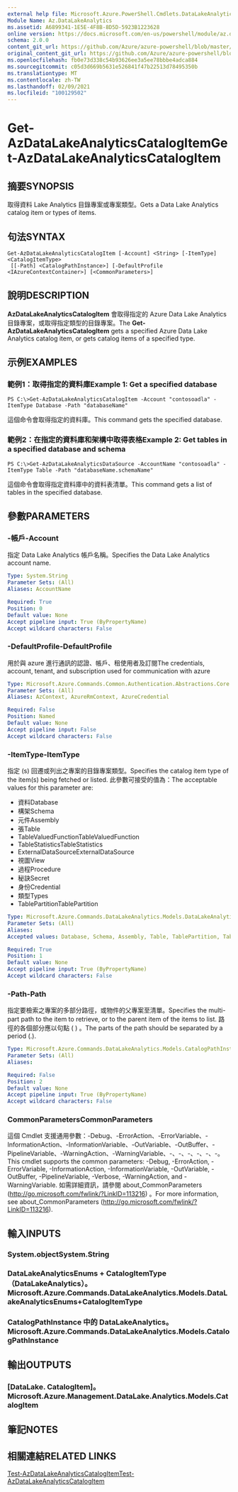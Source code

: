 ```yaml
---
external help file: Microsoft.Azure.PowerShell.Cmdlets.DataLakeAnalytics.dll-Help.xml
Module Name: Az.DataLakeAnalytics
ms.assetid: A6899341-1E5E-4F8B-8D5D-5923B1223628
online version: https://docs.microsoft.com/en-us/powershell/module/az.datalakeanalytics/get-azdatalakeanalyticscatalogitem
schema: 2.0.0
content_git_url: https://github.com/Azure/azure-powershell/blob/master/src/DataLakeAnalytics/DataLakeAnalytics/help/Get-AzDataLakeAnalyticsCatalogItem.md
original_content_git_url: https://github.com/Azure/azure-powershell/blob/master/src/DataLakeAnalytics/DataLakeAnalytics/help/Get-AzDataLakeAnalyticsCatalogItem.md
ms.openlocfilehash: fb0e73d338c54b93626ee3a5ee78bbbe4adca884
ms.sourcegitcommit: c05d3d669b5631e526841f47b22513d78495350b
ms.translationtype: MT
ms.contentlocale: zh-TW
ms.lasthandoff: 02/09/2021
ms.locfileid: "100129502"
---
```

# <span data-ttu-id="6f128-101">Get-AzDataLakeAnalyticsCatalogItem</span><span class="sxs-lookup"><span data-stu-id="6f128-101">Get-AzDataLakeAnalyticsCatalogItem</span></span>

## <span data-ttu-id="6f128-102">摘要</span><span class="sxs-lookup"><span data-stu-id="6f128-102">SYNOPSIS</span></span>
<span data-ttu-id="6f128-103">取得資料 Lake Analytics 目錄專案或專案類型。</span><span class="sxs-lookup"><span data-stu-id="6f128-103">Gets a Data Lake Analytics catalog item or types of items.</span></span>

## <span data-ttu-id="6f128-104">句法</span><span class="sxs-lookup"><span data-stu-id="6f128-104">SYNTAX</span></span>

```
Get-AzDataLakeAnalyticsCatalogItem [-Account] <String> [-ItemType] <CatalogItemType>
 [[-Path] <CatalogPathInstance>] [-DefaultProfile <IAzureContextContainer>] [<CommonParameters>]
```

## <span data-ttu-id="6f128-105">說明</span><span class="sxs-lookup"><span data-stu-id="6f128-105">DESCRIPTION</span></span>
<span data-ttu-id="6f128-106">**AzDataLakeAnalyticsCatalogItem** 會取得指定的 Azure Data Lake Analytics 目錄專案，或取得指定類型的目錄專案。</span><span class="sxs-lookup"><span data-stu-id="6f128-106">The **Get-AzDataLakeAnalyticsCatalogItem** gets a specified Azure Data Lake Analytics catalog item, or gets catalog items of a specified type.</span></span>

## <span data-ttu-id="6f128-107">示例</span><span class="sxs-lookup"><span data-stu-id="6f128-107">EXAMPLES</span></span>

### <span data-ttu-id="6f128-108">範例1：取得指定的資料庫</span><span class="sxs-lookup"><span data-stu-id="6f128-108">Example 1: Get a specified database</span></span>
```
PS C:\>Get-AzDataLakeAnalyticsCatalogItem -Account "contosoadla" -ItemType Database -Path "databaseName"
```

<span data-ttu-id="6f128-109">這個命令會取得指定的資料庫。</span><span class="sxs-lookup"><span data-stu-id="6f128-109">This command gets the specified database.</span></span>

### <span data-ttu-id="6f128-110">範例2：在指定的資料庫和架構中取得表格</span><span class="sxs-lookup"><span data-stu-id="6f128-110">Example 2: Get tables in a specified database and schema</span></span>
```
PS C:\>Get-AzDataLakeAnalyticsDataSource -AccountName "contosoadla" -ItemType Table -Path "databaseName.schemaName"
```

<span data-ttu-id="6f128-111">這個命令會取得指定資料庫中的資料表清單。</span><span class="sxs-lookup"><span data-stu-id="6f128-111">This command gets a list of tables in the specified database.</span></span>

## <span data-ttu-id="6f128-112">參數</span><span class="sxs-lookup"><span data-stu-id="6f128-112">PARAMETERS</span></span>

### <span data-ttu-id="6f128-113">-帳戶</span><span class="sxs-lookup"><span data-stu-id="6f128-113">-Account</span></span>
<span data-ttu-id="6f128-114">指定 Data Lake Analytics 帳戶名稱。</span><span class="sxs-lookup"><span data-stu-id="6f128-114">Specifies the Data Lake Analytics account name.</span></span>

```yaml
Type: System.String
Parameter Sets: (All)
Aliases: AccountName

Required: True
Position: 0
Default value: None
Accept pipeline input: True (ByPropertyName)
Accept wildcard characters: False
```

### <span data-ttu-id="6f128-115">-DefaultProfile</span><span class="sxs-lookup"><span data-stu-id="6f128-115">-DefaultProfile</span></span>
<span data-ttu-id="6f128-116">用於與 azure 進行通訊的認證、帳戶、租使用者及訂閱</span><span class="sxs-lookup"><span data-stu-id="6f128-116">The credentials, account, tenant, and subscription used for communication with azure</span></span>

```yaml
Type: Microsoft.Azure.Commands.Common.Authentication.Abstractions.Core.IAzureContextContainer
Parameter Sets: (All)
Aliases: AzContext, AzureRmContext, AzureCredential

Required: False
Position: Named
Default value: None
Accept pipeline input: False
Accept wildcard characters: False
```

### <span data-ttu-id="6f128-117">-ItemType</span><span class="sxs-lookup"><span data-stu-id="6f128-117">-ItemType</span></span>
<span data-ttu-id="6f128-118">指定 (s) 回遷或列出之專案的目錄專案類型。</span><span class="sxs-lookup"><span data-stu-id="6f128-118">Specifies the catalog item type of the item(s) being fetched or listed.</span></span>
<span data-ttu-id="6f128-119">此參數可接受的值為：</span><span class="sxs-lookup"><span data-stu-id="6f128-119">The acceptable values for this parameter are:</span></span>
- <span data-ttu-id="6f128-120">資料</span><span class="sxs-lookup"><span data-stu-id="6f128-120">Database</span></span>
- <span data-ttu-id="6f128-121">構架</span><span class="sxs-lookup"><span data-stu-id="6f128-121">Schema</span></span>
- <span data-ttu-id="6f128-122">元件</span><span class="sxs-lookup"><span data-stu-id="6f128-122">Assembly</span></span>
- <span data-ttu-id="6f128-123">張</span><span class="sxs-lookup"><span data-stu-id="6f128-123">Table</span></span>
- <span data-ttu-id="6f128-124">TableValuedFunction</span><span class="sxs-lookup"><span data-stu-id="6f128-124">TableValuedFunction</span></span>
- <span data-ttu-id="6f128-125">TableStatistics</span><span class="sxs-lookup"><span data-stu-id="6f128-125">TableStatistics</span></span>
- <span data-ttu-id="6f128-126">ExternalDataSource</span><span class="sxs-lookup"><span data-stu-id="6f128-126">ExternalDataSource</span></span>
- <span data-ttu-id="6f128-127">視圖</span><span class="sxs-lookup"><span data-stu-id="6f128-127">View</span></span>
- <span data-ttu-id="6f128-128">過程</span><span class="sxs-lookup"><span data-stu-id="6f128-128">Procedure</span></span>
- <span data-ttu-id="6f128-129">秘訣</span><span class="sxs-lookup"><span data-stu-id="6f128-129">Secret</span></span>
- <span data-ttu-id="6f128-130">身份</span><span class="sxs-lookup"><span data-stu-id="6f128-130">Credential</span></span>
- <span data-ttu-id="6f128-131">類型</span><span class="sxs-lookup"><span data-stu-id="6f128-131">Types</span></span>
- <span data-ttu-id="6f128-132">TablePartition</span><span class="sxs-lookup"><span data-stu-id="6f128-132">TablePartition</span></span>

```yaml
Type: Microsoft.Azure.Commands.DataLakeAnalytics.Models.DataLakeAnalyticsEnums+CatalogItemType
Parameter Sets: (All)
Aliases:
Accepted values: Database, Schema, Assembly, Table, TablePartition, TableValuedFunction, TableStatistics, ExternalDataSource, View, Procedure, Secret, Credential, Types, Package

Required: True
Position: 1
Default value: None
Accept pipeline input: True (ByPropertyName)
Accept wildcard characters: False
```

### <span data-ttu-id="6f128-133">-Path</span><span class="sxs-lookup"><span data-stu-id="6f128-133">-Path</span></span>
<span data-ttu-id="6f128-134">指定要檢索之專案的多部分路徑，或物件的父專案至清單。</span><span class="sxs-lookup"><span data-stu-id="6f128-134">Specifies the multi-part path to the item to retrieve, or to the parent item of the items to list.</span></span>
<span data-ttu-id="6f128-135">路徑的各個部分應以句點 ( ) 。</span><span class="sxs-lookup"><span data-stu-id="6f128-135">The parts of the path should be separated by a period (.).</span></span>

```yaml
Type: Microsoft.Azure.Commands.DataLakeAnalytics.Models.CatalogPathInstance
Parameter Sets: (All)
Aliases:

Required: False
Position: 2
Default value: None
Accept pipeline input: True (ByPropertyName)
Accept wildcard characters: False
```

### <span data-ttu-id="6f128-136">CommonParameters</span><span class="sxs-lookup"><span data-stu-id="6f128-136">CommonParameters</span></span>
<span data-ttu-id="6f128-137">這個 Cmdlet 支援通用參數：-Debug、-ErrorAction、-ErrorVariable、-InformationAction、-InformationVariable、-OutVariable、-OutBuffer、-PipelineVariable、-WarningAction、-WarningVariable、-、-、-、-、-、-。</span><span class="sxs-lookup"><span data-stu-id="6f128-137">This cmdlet supports the common parameters: -Debug, -ErrorAction, -ErrorVariable, -InformationAction, -InformationVariable, -OutVariable, -OutBuffer, -PipelineVariable, -Verbose, -WarningAction, and -WarningVariable.</span></span> <span data-ttu-id="6f128-138">如需詳細資訊，請參閱 about_CommonParameters (http://go.microsoft.com/fwlink/?LinkID=113216) 。</span><span class="sxs-lookup"><span data-stu-id="6f128-138">For more information, see about_CommonParameters (http://go.microsoft.com/fwlink/?LinkID=113216).</span></span>

## <span data-ttu-id="6f128-139">輸入</span><span class="sxs-lookup"><span data-stu-id="6f128-139">INPUTS</span></span>

### <span data-ttu-id="6f128-140">System.object</span><span class="sxs-lookup"><span data-stu-id="6f128-140">System.String</span></span>

### <span data-ttu-id="6f128-141">DataLakeAnalyticsEnums + CatalogItemType （DataLakeAnalytics）。</span><span class="sxs-lookup"><span data-stu-id="6f128-141">Microsoft.Azure.Commands.DataLakeAnalytics.Models.DataLakeAnalyticsEnums+CatalogItemType</span></span>

### <span data-ttu-id="6f128-142">CatalogPathInstance 中的 DataLakeAnalytics。</span><span class="sxs-lookup"><span data-stu-id="6f128-142">Microsoft.Azure.Commands.DataLakeAnalytics.Models.CatalogPathInstance</span></span>

## <span data-ttu-id="6f128-143">輸出</span><span class="sxs-lookup"><span data-stu-id="6f128-143">OUTPUTS</span></span>

### <span data-ttu-id="6f128-144">[DataLake. CatalogItem]。</span><span class="sxs-lookup"><span data-stu-id="6f128-144">Microsoft.Azure.Management.DataLake.Analytics.Models.CatalogItem</span></span>

## <span data-ttu-id="6f128-145">筆記</span><span class="sxs-lookup"><span data-stu-id="6f128-145">NOTES</span></span>

## <span data-ttu-id="6f128-146">相關連結</span><span class="sxs-lookup"><span data-stu-id="6f128-146">RELATED LINKS</span></span>

[<span data-ttu-id="6f128-147">Test-AzDataLakeAnalyticsCatalogItem</span><span class="sxs-lookup"><span data-stu-id="6f128-147">Test-AzDataLakeAnalyticsCatalogItem</span></span>](./Test-AzDataLakeAnalyticsCatalogItem.md)


